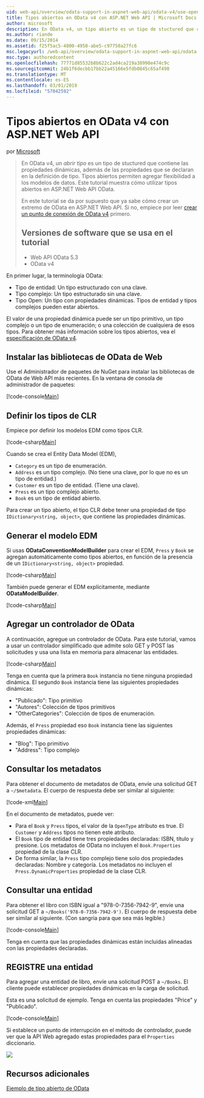 ```yaml
---
uid: web-api/overview/odata-support-in-aspnet-web-api/odata-v4/use-open-types-in-odata-v4
title: Tipos abiertos en OData v4 con ASP.NET Web API | Microsoft Docs
author: microsoft
description: En OData v4, un tipo abierto es un tipo de stuctured que contiene las propiedades dinámicas, además de las propiedades que se declaran en la definición de tipo. Abrir...
ms.author: riande
ms.date: 09/15/2014
ms.assetid: f25f5ac5-4800-4950-abe5-c97750a27fc6
msc.legacyurl: /web-api/overview/odata-support-in-aspnet-web-api/odata-v4/use-open-types-in-odata-v4
msc.type: authoredcontent
ms.openlocfilehash: 77771d85532b8b622c2ad4ca219a38990e474c9c
ms.sourcegitcommit: 24b1f6decbb17bb22a45166e5fdb0845c65af498
ms.translationtype: MT
ms.contentlocale: es-ES
ms.lasthandoff: 03/01/2019
ms.locfileid: "57042592"
---
```

<a name="open-types-in-odata-v4-with-aspnet-web-api"></a>Tipos abiertos en OData v4 con ASP.NET Web API
====================
por [Microsoft](https://github.com/microsoft)

> En OData v4, un *abrir tipo* es un tipo de stuctured que contiene las propiedades dinámicas, además de las propiedades que se declaran en la definición de tipo. Tipos abiertos permiten agregar flexibilidad a los modelos de datos. Este tutorial muestra cómo utilizar tipos abiertos en ASP.NET Web API OData.
> 
> En este tutorial se da por supuesto que ya sabe cómo crear un extremo de OData en ASP.NET Web API. Si no, empiece por leer [crear un punto de conexión de OData v4](create-an-odata-v4-endpoint.md) primero.
> 
> ## <a name="software-versions-used-in-the-tutorial"></a>Versiones de software que se usa en el tutorial
> 
> 
> - Web API OData 5.3
> - OData v4


En primer lugar, la terminología OData:

- Tipo de entidad: Un tipo estructurado con una clave.
- Tipo complejo: Un tipo estructurado sin una clave.
- Tipo Open: Un tipo con propiedades dinámicas. Tipos de entidad y tipos complejos pueden estar abiertos.

El valor de una propiedad dinámica puede ser un tipo primitivo, un tipo complejo o un tipo de enumeración; o una colección de cualquiera de esos tipos. Para obtener más información sobre los tipos abiertos, vea el [especificación de OData v4](http://www.odata.org/documentation/odata-version-4-0/).

## <a name="install-the-web-odata-libraries"></a>Instalar las bibliotecas de OData de Web

Use el Administrador de paquetes de NuGet para instalar las bibliotecas de OData de Web API más recientes. En la ventana de consola de administrador de paquetes:

[!code-console[Main](use-open-types-in-odata-v4/samples/sample1.cmd)]

## <a name="define-the-clr-types"></a>Definir los tipos de CLR

Empiece por definir los modelos EDM como tipos CLR.

[!code-csharp[Main](use-open-types-in-odata-v4/samples/sample2.cs)]

Cuando se crea el Entity Data Model (EDM),

- `Category` es un tipo de enumeración.
- `Address` es un tipo complejo. (No tiene una clave, por lo que no es un tipo de entidad.)
- `Customer` es un tipo de entidad. (Tiene una clave).
- `Press` es un tipo complejo abierto.
- `Book` es un tipo de entidad abierto.

Para crear un tipo abierto, el tipo CLR debe tener una propiedad de tipo `IDictionary<string, object>`, que contiene las propiedades dinámicas.

## <a name="build-the-edm-model"></a>Generar el modelo EDM

Si usas **ODataConventionModelBuilder** para crear el EDM, `Press` y `Book` se agregan automáticamente como tipos abiertos, en función de la presencia de un `IDictionary<string, object>` propiedad.

[!code-csharp[Main](use-open-types-in-odata-v4/samples/sample3.cs)]

También puede generar el EDM explícitamente, mediante **ODataModelBuilder**.

[!code-csharp[Main](use-open-types-in-odata-v4/samples/sample4.cs)]

## <a name="add-an-odata-controller"></a>Agregar un controlador de OData

A continuación, agregue un controlador de OData. Para este tutorial, vamos a usar un controlador simplificado que admite solo GET y POST las solicitudes y usa una lista en memoria para almacenar las entidades.

[!code-csharp[Main](use-open-types-in-odata-v4/samples/sample5.cs)]

Tenga en cuenta que la primera `Book` instancia no tiene ninguna propiedad dinámica. El segundo `Book` instancia tiene las siguientes propiedades dinámicas:

- "Publicado": Tipo primitivo
- "Autores": Colección de tipos primitivos
- "OtherCategories": Colección de tipos de enumeración.

Además, el `Press` propiedad eso `Book` instancia tiene las siguientes propiedades dinámicas:

- "Blog": Tipo primitivo
- "Address": Tipo complejo

## <a name="query-the-metadata"></a>Consultar los metadatos

Para obtener el documento de metadatos de OData, envíe una solicitud GET a `~/$metadata`. El cuerpo de respuesta debe ser similar al siguiente:

[!code-xml[Main](use-open-types-in-odata-v4/samples/sample6.xml?highlight=5,21)]

En el documento de metadatos, puede ver:

- Para el `Book` y `Press` tipos, el valor de la `OpenType` atributo es true. El `Customer` y `Address` tipos no tienen este atributo.
- El `Book` tipo de entidad tiene tres propiedades declaradas: ISBN, título y presione. Los metadatos de OData no incluyen el `Book.Properties` propiedad de la clase CLR.
- De forma similar, la `Press` tipo complejo tiene solo dos propiedades declaradas: Nombre y categoría. Los metadatos no incluyen el `Press.DynamicProperties` propiedad de la clase CLR.

## <a name="query-an-entity"></a>Consultar una entidad

Para obtener el libro con ISBN igual a "978-0-7356-7942-9", envíe una solicitud GET a `~/Books('978-0-7356-7942-9')`. El cuerpo de respuesta debe ser similar al siguiente. (Con sangría para que sea más legible.)

[!code-console[Main](use-open-types-in-odata-v4/samples/sample7.cmd?highlight=8-13,15-23)]

Tenga en cuenta que las propiedades dinámicas están incluidas alineadas con las propiedades declaradas.

## <a name="post-an-entity"></a>REGISTRE una entidad

Para agregar una entidad de libro, envíe una solicitud POST a `~/Books`. El cliente puede establecer propiedades dinámicas en la carga de solicitud.

Esta es una solicitud de ejemplo. Tenga en cuenta las propiedades "Price" y "Publicado".

[!code-console[Main](use-open-types-in-odata-v4/samples/sample8.cmd?highlight=10)]

Si establece un punto de interrupción en el método de controlador, puede ver que la API Web agregado estas propiedades para el `Properties` diccionario.

![](use-open-types-in-odata-v4/_static/image1.png)

## <a name="additional-resources"></a>Recursos adicionales

[Ejemplo de tipo abierto de OData](http://aspnet.codeplex.com/sourcecontrol/latest#Samples/WebApi/OData/v4/ODataOpenTypeSample/ReadMe.txt)
